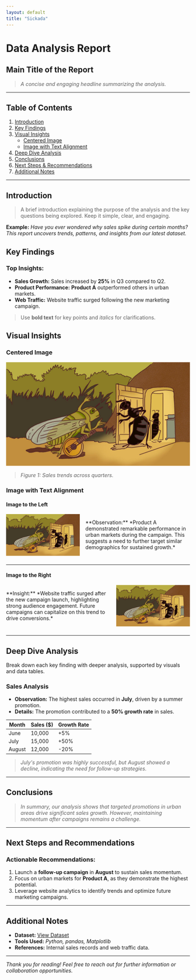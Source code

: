 ```yaml
---
layout: default
title: "Sickada"
---
```


# Data Analysis Report

## **Main Title of the Report**
> *A concise and engaging headline summarizing the analysis.*

---

## **Table of Contents**
1. [Introduction](#introduction)
2. [Key Findings](#key-findings)
3. [Visual Insights](#visual-insights)
    - [Centered Image](#centered-image)
    - [Image with Text Alignment](#image-with-text-alignment)
4. [Deep Dive Analysis](#deep-dive-analysis)
5. [Conclusions](#conclusions)
6. [Next Steps & Recommendations](#next-steps-and-recommendations)
7. [Additional Notes](#additional-notes)

---

## **Introduction**
> A brief introduction explaining the purpose of the analysis and the key questions being explored. Keep it simple, clear, and engaging.

**Example:**
*Have you ever wondered why sales spike during certain months? This report uncovers trends, patterns, and insights from our latest dataset.*



## **Key Findings**
### **Top Insights:**
- **Sales Growth:** Sales increased by **25%** in Q3 compared to Q2.
- **Product Performance:** **Product A** outperformed others in urban markets.
- **Web Traffic:** Website traffic surged following the new marketing campaign.

> Use **bold text** for key points and *italics* for clarifications.



## **Visual Insights**
### **Centered Image**
![Sales Trends Chart](/assets/banner.jpeg)
> *Figure 1: Sales trends across quarters.*


### **Image with Text Alignment**
#### Image to the Left
<div style="display: flex; align-items: center; margin-bottom: 1.5rem;">
    <img src="/assets/banner.jpeg" alt="Urban Market Performance" width="40%" style="margin-right: 1rem;">
    <p>
        **Observation:** *Product A demonstrated remarkable performance in urban markets during the campaign. This suggests a need to further target similar demographics for sustained growth.*
    </p>
</div>

---

#### Image to the Right
<div style="display: flex; align-items: center; margin-bottom: 1.5rem;">
    <p style="margin-right: 1rem;">
        **Insight:** *Website traffic surged after the new campaign launch, highlighting strong audience engagement. Future campaigns can capitalize on this trend to drive conversions.*
    </p>
    <img src="/assets/banner.jpeg" alt="Website Traffic Growth" width="40%">
</div>

---

## **Deep Dive Analysis**
Break down each key finding with deeper analysis, supported by visuals and data tables.

### **Sales Analysis**
- **Observation:** The highest sales occurred in **July**, driven by a summer promotion.
- **Details:** The promotion contributed to a **50% growth rate** in sales.

| Month      | Sales ($)   | Growth Rate |
|------------|-------------|-------------|
| June       | 10,000      | +5%         |
| July       | 15,000      | +50%        |
| August     | 12,000      | -20%        |

> *July's promotion was highly successful, but August showed a decline, indicating the need for follow-up strategies.*

---

## **Conclusions**
> *In summary, our analysis shows that targeted promotions in urban areas drive significant sales growth. However, maintaining momentum after campaigns remains a challenge.*

---

## **Next Steps and Recommendations**
### **Actionable Recommendations:**
1. Launch a **follow-up campaign** in **August** to sustain sales momentum.
2. Focus on urban markets for **Product A**, as they demonstrate the highest potential.
3. Leverage website analytics to identify trends and optimize future marketing campaigns.

---

## **Additional Notes**
- **Dataset:** [View Dataset](#)
- **Tools Used:** *Python, pandas, Matplotlib*
- **References:** Internal sales records and web traffic data.

---

*Thank you for reading! Feel free to reach out for further information or collaboration opportunities.*
</div>

